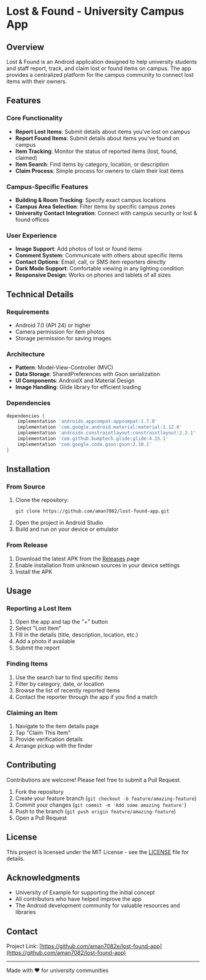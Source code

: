 # Lost & Found - University Campus App


## Overview

Lost & Found is an Android application designed to help university students and staff report, track, and claim lost or found items on campus. The app provides a centralized platform for the campus community to connect lost items with their owners.

## Features

### Core Functionality
- **Report Lost Items**: Submit details about items you've lost on campus
- **Report Found Items**: Submit details about items you've found on campus
- **Item Tracking**: Monitor the status of reported items (lost, found, claimed)
- **Item Search**: Find items by category, location, or description
- **Claim Process**: Simple process for owners to claim their lost items

### Campus-Specific Features
- **Building & Room Tracking**: Specify exact campus locations
- **Campus Area Selection**: Filter items by specific campus zones
- **University Contact Integration**: Connect with campus security or lost & found offices

### User Experience
- **Image Support**: Add photos of lost or found items
- **Comment System**: Communicate with others about specific items
- **Contact Options**: Email, call, or SMS item reporters directly
- **Dark Mode Support**: Comfortable viewing in any lighting condition
- **Responsive Design**: Works on phones and tablets of all sizes


## Technical Details

### Requirements
- Android 7.0 (API 24) or higher
- Camera permission for item photos
- Storage permission for saving images

### Architecture
- **Pattern**: Model-View-Controller (MVC)
- **Data Storage**: SharedPreferences with Gson serialization
- **UI Components**: AndroidX and Material Design
- **Image Handling**: Glide library for efficient loading

### Dependencies
```gradle
dependencies {
    implementation 'androidx.appcompat:appcompat:1.7.0'
    implementation 'com.google.android.material:material:1.12.0'
    implementation 'androidx.constraintlayout:constraintlayout:2.2.1'
    implementation 'com.github.bumptech.glide:glide:4.15.1'
    implementation 'com.google.code.gson:gson:2.10.1'
}
```

## Installation

### From Source
1. Clone the repository:
   ```
   git clone https://github.com/aman7082/lost-found-app.git
   ```
2. Open the project in Android Studio
3. Build and run on your device or emulator

### From Release
1. Download the latest APK from the [Releases](https://github.com/aman7082/lost-found-app/releases) page
2. Enable installation from unknown sources in your device settings
3. Install the APK

## Usage

### Reporting a Lost Item
1. Open the app and tap the "+" button
2. Select "Lost Item"
3. Fill in the details (title, description, location, etc.)
4. Add a photo if available
5. Submit the report

### Finding Items
1. Use the search bar to find specific items
2. Filter by category, date, or location
3. Browse the list of recently reported items
4. Contact the reporter through the app if you find a match

### Claiming an Item
1. Navigate to the item details page
2. Tap "Claim This Item"
3. Provide verification details
4. Arrange pickup with the finder

## Contributing

Contributions are welcome! Please feel free to submit a Pull Request.

1. Fork the repository
2. Create your feature branch (`git checkout -b feature/amazing-feature`)
3. Commit your changes (`git commit -m 'Add some amazing feature'`)
4. Push to the branch (`git push origin feature/amazing-feature`)
5. Open a Pull Request

## License

This project is licensed under the MIT License - see the [LICENSE](LICENSE) file for details.

## Acknowledgments

- University of Example for supporting the initial concept
- All contributors who have helped improve the app
- The Android development community for valuable resources and libraries

## Contact

Project Link: [https://github.com/aman7082e/lost-found-app](https://github.com/aman7082/lost-found-app)

---

Made with ❤️ for university communities
